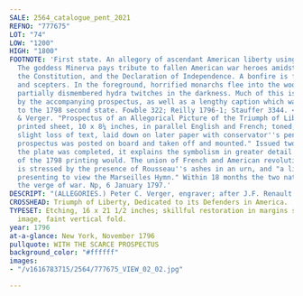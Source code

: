 ```yaml
---
SALE: 2564_catalogue_pent_2021
REFNO: "777675"
LOT: "74"
LOW: "1200"
HIGH: "1800"
FOOTNOTE: 'First state. An allegory of ascendant American liberty using Roman iconography.
  The goddess Minerva pays tribute to fallen American war heroes amidst monuments,
  the Constitution, and the Declaration of Independence. A bonfire is fueled by crowns
  and scepters. In the foreground, horrified monarchs flee into the woods while a
  partially dismembered hydra twitches in the darkness. Much of this is explained
  by the accompanying prospectus, as well as a lengthy caption which was later added
  to the 1798 second state. Fowble 322; Reilly 1796-1; Stauffer 3344. <br><br>With--Renault
  & Verger. "Prospectus of an Allegorical Picture of the Triumph of Liberty." One
  printed sheet, 10 x 8¼ inches, in parallel English and French; toned, worn with
  slight loss of text, laid down on later paper with conservator''s pencil note: "This
  prospectus was posted on board and taken off and mounted." Issued two months after
  the plate was completed, it explains the symbolism in greater detail than the caption
  of the 1798 printing would. The union of French and American revolutionary ideals
  is stressed by the presence of Rousseau''s ashes in an urn, and "a little Genius
  presenting to view the Marseilles Hymn." Within 18 months the two nations were on
  the verge of war. Np, 6 January 1797.'
DESCRIPT: "(ALLEGORIES.) Peter C. Verger, engraver; after J.F. Renault."
CROSSHEAD: Triumph of Liberty, Dedicated to its Defenders in America.
TYPESET: Etching, 16 x 21 1/2 inches; skillful restoration in margins scarcely affecting
  image, faint vertical fold.
year: 1796
at-a-glance: New York, November 1796
pullquote: WITH THE SCARCE PROSPECTUS
background_color: "#ffffff"
images:
- "/v1616783715/2564/777675_VIEW_02_02.jpg"

---
```

